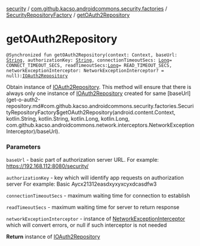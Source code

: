 [security](../../index.md) / [com.github.kacso.androidcommons.security.factories](../index.md) / [SecurityRepositoryFactory](index.md) / [getOAuth2Repository](./get-o-auth2-repository.md)

# getOAuth2Repository

`@Synchronized fun getOAuth2Repository(context: Context, baseUrl: `[`String`](https://kotlinlang.org/api/latest/jvm/stdlib/kotlin/-string/index.html)`, authorizationKey: `[`String`](https://kotlinlang.org/api/latest/jvm/stdlib/kotlin/-string/index.html)`, connectionTimeoutSecs: `[`Long`](https://kotlinlang.org/api/latest/jvm/stdlib/kotlin/-long/index.html)` = CONNECT_TIMEOUT_SECS, readTimeoutSecs: `[`Long`](https://kotlinlang.org/api/latest/jvm/stdlib/kotlin/-long/index.html)` = READ_TIMEOUT_SECS, networkExceptionInterceptor: NetworkExceptionInterceptor? = null): `[`IOAuth2Repository`](../../com.github.kacso.androidcommons.security.repositories/-i-o-auth2-repository/index.md)

Obtain instance of [IOAuth2Repository](../../com.github.kacso.androidcommons.security.repositories/-i-o-auth2-repository/index.md). This method will ensure that there is
always only one instance of [IOAuth2Repository](../../com.github.kacso.androidcommons.security.repositories/-i-o-auth2-repository/index.md) created for same [baseUrl](get-o-auth2-repository.md#com.github.kacso.androidcommons.security.factories.SecurityRepositoryFactory$getOAuth2Repository(android.content.Context, kotlin.String, kotlin.String, kotlin.Long, kotlin.Long, com.github.kacso.androidcommons.network.interceptors.NetworkExceptionInterceptor)/baseUrl).

### Parameters

`baseUrl` - basic part of authorization server URL. For example: https://192.168.112:8080/security/

`authorizationKey` - key which will identify app requests on authorization server
    For example: Basic Aycx21312easdxyxyxcyxdcasdfw3

`connectionTimeoutSecs` - maximum waiting time for connection to establish

`readTimeoutSecs` - maximum waiting time for server to return response

`networkExceptionInterceptor` - instance of [NetworkExceptionInterceptor](#) which will convert errors, or null
    if such interceptor is not needed

**Return**
instance of [IOAuth2Repository](../../com.github.kacso.androidcommons.security.repositories/-i-o-auth2-repository/index.md)


